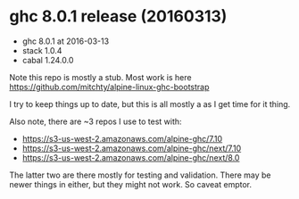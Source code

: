 # ghc 8.0.1 release (20160313)

- ghc 8.0.1 at 2016-03-13
- stack 1.0.4
- cabal 1.24.0.0

Note this repo is mostly a stub. Most work is here https://github.com/mitchty/alpine-linux-ghc-bootstrap

I try to keep things up to date, but this is all mostly a as I get time for it thing.

Also note, there are ~3 repos I use to test with:
- https://s3-us-west-2.amazonaws.com/alpine-ghc/7.10
- https://s3-us-west-2.amazonaws.com/alpine-ghc/next/7.10
- https://s3-us-west-2.amazonaws.com/alpine-ghc/next/8.0

The latter two are there mostly for testing and validation. There may be newer things in either, but they might not work. So caveat emptor.
